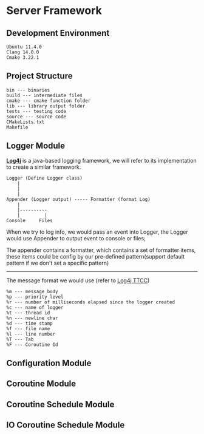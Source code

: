 # Server Framework

## Development Environment

    Ubuntu 11.4.0
    Clang 14.0.0
    Cmake 3.22.1

## Project Structure

    bin --- binaries
    build --- intermediate files
    cmake --- cmake function folder
    lib --- library output folder
    tests --- testing code
    source --- source code
    CMakeLists.txt
    Makefile

## Logger Module

[**Log4j**](https:github.com/apache/logging-log4j2) is a java-based logging framework, we will refer to its implementation to create a similar framework.

    Logger (Define Logger class)
        |
        |  
        |  
    Appender (Logger output) ----- Formatter (format Log)
        |
        |----------
        |         |
    Console     Files

When we try to log info, we would pass an event into Logger, the Logger would use Appender to output event to console or files;

The appender contains a formatter, which contains a set of formatter items, these items could be config by our pre-defined pattern(support default pattern if we don't set a specific pattern)

------

The message format we would use (refer to [Log4j TTCC](https://en.wikipedia.org/wiki/Log4j#cite_note-28))

    %m --- message body
    %p --- priority level
    %r --- number of milliseconds elapsed since the logger created
    %c --- name of logger
    %t --- thread id
    %n --- newline char
    %d --- time stamp
    %f --- file name
    %l --- line number
    %T --- Tab
    %F --- Coroutine Id

## Configuration Module

## Coroutine Module

## Coroutine Schedule Module

## IO Coroutine Schedule Module
